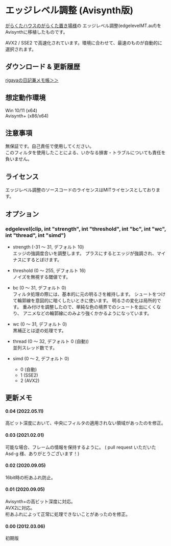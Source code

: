 ﻿
# エッジレベル調整 (Avisynth版)

[がらくたハウスのがらくた置き場様](http://www.geocities.jp/flash3kyuu/)の
エッジレベル調整(edgelevelMT.auf)をAvisynthに移植したものです。

AVX2 / SSE2 で高速化されています。環境に合わせて、最速のものが自動的に選択されます。


## ダウンロード & 更新履歴
[rigayaの日記兼メモ帳＞＞](http://rigaya34589.blog135.fc2.com/blog-category-11.html)

## 想定動作環境

Win 10/11 (x64)  
Avisynth+ (x86/x64)

## 注意事項

無保証です。自己責任で使用してください。  
このフィルタを使用したことによる、いかなる損害・トラブルについても責任を負いません。

## ライセンス

エッジレベル調整のソースコードのライセンスはMITライセンスとしております。

## オプション

### edgelevel(clip, int "strength", int "threshold", int "bc", int "wc", int "thread", int "simd")

- strength (-31 ～ 31, デフォルト 10)  
  エッジの強調度合いを調整します。
  プラスにするとエッジが強調され、マイナスにするとぼけます。

- threshold (0 ～ 255, デフォルト 16)  
 ノイズを無視する閾値です。

- bc (0 ～ 31, デフォルト 0)  
  フィルタ処理の際には、基本的に元の明るさを維持します。
  シュートをつけて輪郭線を意図的に暗くしたいときに使います。
  明るさの変化は局所的です。
  重み付けを調整したので、単純な色の境界でのシュートを出にくくなり、
  アニメなどの輪郭線にのみより強くかかるようになっています。

- wc (0 ～ 31, デフォルト 0)  
   黒補正とは逆の処理です。
   
- thread (0 ～ 32, デフォルト 0 (自動))  
   並列スレッド数です。

- simd (0 ～ 2, デフォルト 0)
  - 0 (自動)
  - 1 (SSE2)
  - 2 (AVX2)

## 更新メモ
#### 0.04 (2022.05.11)
高ビット深度において、中央にフィルタの適用されない領域があったのを修正。

#### 0.03 (2021.02.01)
可能な場合、フレームの情報を保持するように。
( pull request いただいた Asd-g 様、ありがとうございます！)

#### 0.02 (2020.09.05)
16bit時の桁あふれ防止。

#### 0.01 (2020.09.05)  
Avisynth+の高ビット深度に対応。  
AVX2に対応。  
桁あふれによって正常に処理できないことがあったのを修正。

#### 0.00 (2012.03.06)  
初期版